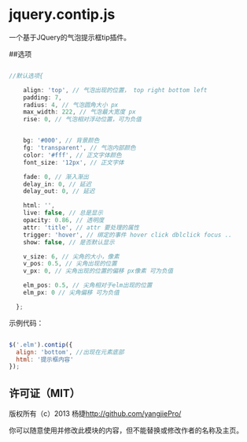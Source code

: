 jquery.contip.js
=================

一个基于JQuery的气泡提示框tip插件。

##选项

```javascript

//默认选项{

    align: 'top', // 气泡出现的位置， top right bottom left
    padding: 7,
    radius: 4, // 气泡圆角大小 px
    max_width: 222, // 气泡最大宽度 px
    rise: 0, // 气泡相对浮动位置，可为负值


    bg: '#000', // 背景颜色
    fg: 'transparent', // 气泡内部颜色
    color: '#fff', // 正文字体颜色
    font_size: '12px', // 正文字体

    fade: 0, // 渐入渐出
    delay_in: 0, // 延迟
    delay_out: 0, // 延迟

    html: '',
    live: false, // 总是显示
    opacity: 0.86, // 透明度
    attr: 'title', // attr 要处理的属性
    trigger: 'hover', // 绑定的事件 hover click dblclick focus ..
    show: false, // 是否默认显示

    v_size: 6, // 尖角的大小，像素
    v_pos: 0.5, // 尖角出现的位置
    v_px: 0, // 尖角出现的位置的偏移 px像素 可为负值

    elm_pos: 0.5, // 尖角相对于elm出现的位置
    elm_px: 0 // 尖角偏移 可为负值

  };
```



示例代码：

```javascript

$('.elm').contip({
  align: 'bottom', //出现在元素底部
  html: '提示框内容'
});

```




## 许可证（MIT）

版权所有（c）2013 杨捷<http://github.com/yangjiePro/>

你可以随意使用并修改此模块的内容，但不能替换或修改作者的名称及主页。










